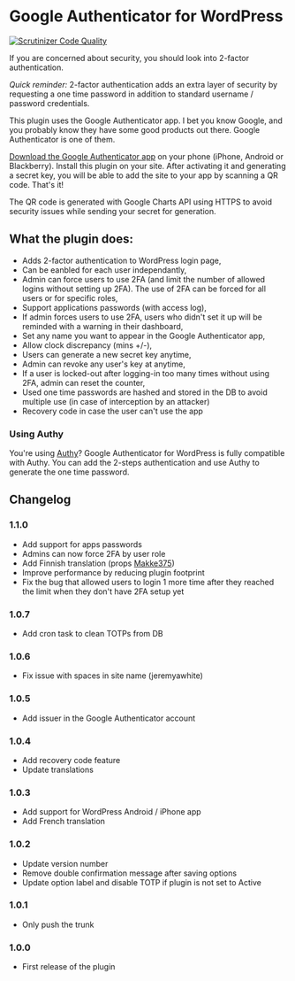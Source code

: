 Google Authenticator for WordPress
==================================

[![Scrutinizer Code Quality](https://scrutinizer-ci.com/g/julien731/WP-Google-Authenticator/badges/quality-score.png?b=master)](https://scrutinizer-ci.com/g/julien731/WP-Google-Authenticator/?branch=master)

If you are concerned about security, you should look into 2-factor authentication.

*Quick reminder:* 2-factor authentication adds an extra layer of security by requesting a one time password in addition to standard username / password credentials.

This plugin uses the Google Authenticator app. I bet you know Google, and you probably know they have some good products out there. Google Authenticator is one of them.

[Download the Google Authenticator app](https://support.google.com/accounts/answer/1066447?hl=en) on your phone (iPhone, Android or Blackberry). Install this plugin on your site. After activating it and generating a secret key, you will be able to add the site to your app by scanning a QR code. That's it!

The QR code is generated with Google Charts API using HTTPS to avoid security issues while sending your secret for generation.

What the plugin does:
---
- Adds 2-factor authentication to WordPress login page,
- Can be eanbled for each user independantly,
- Admin can force users to use 2FA (and limit the number of allowed logins without setting up 2FA). The use of 2FA can be forced for all users or for specific roles,
- Support applications passwords (with access log),
- If admin forces users to use 2FA, users who didn't set it up will be reminded with a warning in their dashboard,
- Set any name you want to appear in the Google Authenticator app,
- Allow clock discrepancy (mins +/-),
- Users can generate a new secret key anytime,
- Admin can revoke any user's key at anytime,
- If a user is locked-out after logging-in too many times without using 2FA, admin can reset the counter,
- Used one time passwords are hashed and stored in the DB to avoid multiple use (in case of interception by an attacker)
- Recovery code in case the user can't use the app

### Using Authy
You're using [Authy](https://www.authy.com/)? Google Authenticator for WordPress is fully compatible with Authy. You can add the 2-steps authentication and use Authy to generate the one time password.

## Changelog ##

### 1.1.0
* Add support for apps passwords
* Admins can now force 2FA by user role
* Add Finnish translation (props [Makke375](https://wordpress.org/support/profile/makke375))
* Improve performance by reducing plugin footprint
* Fix the bug that allowed users to login 1 more time after they reached the limit when they don't have 2FA setup yet

### 1.0.7
* Add cron task to clean TOTPs from DB

### 1.0.6 ###
* Fix issue with spaces in site name (jeremyawhite)

### 1.0.5 ###
* Add issuer in the Google Authenticator account

### 1.0.4 ###
* Add recovery code feature
* Update translations

### 1.0.3 ###
* Add support for WordPress Android / iPhone app
* Add French translation

### 1.0.2 ###
* Update version number
* Remove double confirmation message after saving options
* Update option label and disable TOTP if plugin is not set to Active

### 1.0.1 ###
* Only push the trunk

### 1.0.0 ###
* First release of the plugin